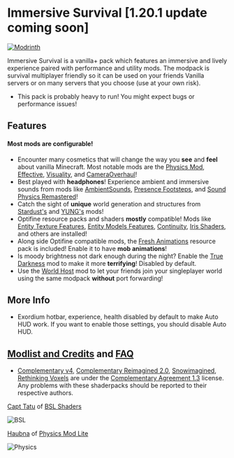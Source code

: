 # Immersive Survival [1.20.1 update coming soon]
[![Modrinth](https://img.shields.io/modrinth/dt/immersive_survival?color=4&label=Download%20from%20Modrinth&style=for-the-badge)](https://modrinth.com/modpack/immersive_survival)

Immersive Survival is a vanilla+ pack which features an immersive and lively experience paired with performance and utility mods. The modpack is survival multiplayer friendly so it can be used on your friends Vanilla servers or on many servers that you choose (use at your own risk).

- This pack is probably heavy to run! You might expect bugs or performance issues!

## Features
#### Most mods are configurable!
- Encounter many cosmetics that will change the way you **see** and **feel** about vanilla Minecraft. Most notable mods are the [Physics Mod](https://modrinth.com/mod/physicsmod), [Effective](https://modrinth.com/mod/effective), [Visuality](https://modrinth.com/mod/visuality), and [CameraOverhaul](https://modrinth.com/mod/cameraoverhaul)!
- Best played with **headphones**! Experience ambient and immersive sounds from mods like [AmbientSounds](https://modrinth.com/mod/ambientsounds), [Presence Footsteps](https://modrinth.com/mod/presence-footsteps), and [Sound Physics Remastered](https://modrinth.com/mod/sound-physics-remastered)!
- Catch the sight of **unique** world generation and structures from [Stardust's](https://modrinth.com/user/Stardust) and [YUNG's](https://modrinth.com/user/YUNGNICKYOUNG) mods!
- Optifine resource packs and shaders **mostly** compatible! Mods like [Entity Texture Features](https://modrinth.com/mod/entitytexturefeatures), [Entity Models Features](https://modrinth.com/mod/entity-model-features), [Continuity](https://modrinth.com/mod/continuity), [Iris Shaders](https://modrinth.com/mod/iris), and others are installed!
- Along side Optifine compatible mods, the [Fresh Animations](https://modrinth.com/resourcepack/fresh-animations) resource pack is included! Enable it to have **mob animations**!
- Is moody brightness not dark enough during the night? Enable the [True Darkness](https://modrinth.com/mod/true-darkness) mod to make it more **terrifying**! Disabled by default.
- Use the [World Host](https://modrinth.com/mod/world-host) mod to let your friends join your singleplayer world using the same modpack **without** port forwarding!

## More Info
- Exordium hotbar, experience, health disabled by default to make Auto HUD work. If you want to enable those settings, you should disable Auto HUD.

## [Modlist and Credits](https://github.com/Shad0wolf0/Shad0wolf0s-SurvivalPlus/wiki) and [FAQ](https://github.com/Shad0wolf0/Shad0wolf0s-SurvivalPlus/blob/main/faq.md)
- [Complementary v4](https://modrinth.com/shader/complementary-shaders-v4), [Complementary Reimagined 2.0](https://modrinth.com/shader/complementary-reimagined), [Snowimagined](https://modrinth.com/shader/snowimagined), [Rethinking Voxels](https://modrinth.com/shader/rethinking-voxels) are under the [Complementary Agreement 1.3](https://github.com/ComplementaryDevelopment/ComplementaryShadersV4/blob/main/License.txt) license. Any problems with these shaderpacks should be reported to their respective authors.

[Capt Tatu](https://bitslablab.com) of [BSL Shaders](https://modrinth.com/shader/bsl-shaders)

![BSL](https://cdn-raw.modrinth.com/data/aUvCh0I8/images/5c34ddae6001fa432ff329ea5b4ab6300c638c7e.png)

[Haubna](https://minecraftphysicsmod.com/) of [Physics Mod Lite](https://modrinth.com/mod/physicsmod)

![Physics](https://cdn-raw.modrinth.com/data/aUvCh0I8/images/d097519d827d1281386bee91a409b2c86a430d1e.png)
